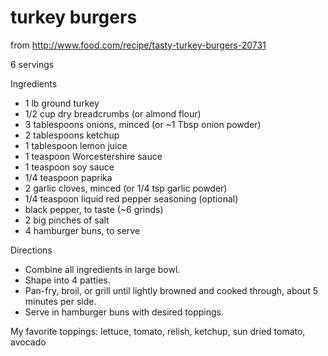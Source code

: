 # turkey burgers

from http://www.food.com/recipe/tasty-turkey-burgers-20731

6 servings

Ingredients

* 1 lb ground turkey
* 1/2 cup dry breadcrumbs (or almond flour)
* 3 tablespoons onions, minced (or ~1 Tbsp onion powder)
* 2 tablespoons ketchup
* 1 tablespoon lemon juice
* 1 teaspoon Worcestershire sauce
* 1 teaspoon soy sauce
* 1/4 teaspoon paprika
* 2 garlic cloves, minced (or 1/4 tsp garlic powder)
* 1/4 teaspoon liquid red pepper seasoning (optional)
* black pepper, to taste (~6 grinds)
* 2 big pinches of salt
* 4 hamburger buns, to serve

Directions

* Combine all ingredients in large bowl.
* Shape into 4 patties.
* Pan-fry, broil, or grill until lightly browned and cooked through, about 5 minutes per side.
* Serve in hamburger buns with desired toppings.

My favorite toppings: lettuce, tomato, relish, ketchup, sun dried tomato, avocado
